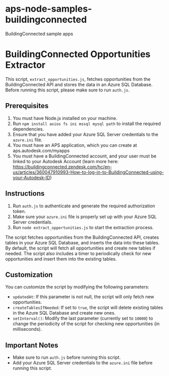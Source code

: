 # aps-node-samples-buildingconnected
BuildingConnected sample apps

# BuildingConnected Opportunities Extractor

This script, `extract_opportunities.js`, fetches opportunities from the BuildingConnected API and stores the data in an Azure SQL Database. Before running this script, please make sure to run `auth.js`.

## Prerequisites

1. You must have Node.js installed on your machine.
2. Run `npm install axios fs ini mssql mysql path` to install the required dependencies.
3. Ensure that you have added your Azure SQL Server credentials to the `azure.ini` file.
4. You must have an APS application, which you can create at aps.autodesk.com/myapps
5. You must have a BuildingConnected account, and your user must be linked to your Autodesk Account (learn more here: https://buildingconnected.zendesk.com/hc/en-us/articles/360047910993-How-to-log-in-to-BuildingConnected-using-your-Autodesk-ID)

## Instructions

1. Run `auth.js` to authenticate and generate the required authorization token.
2. Make sure your `azure.ini` file is properly set up with your Azure SQL Server credentials.
3. Run `node extract_opportunities.js` to start the extraction process.

The script fetches opportunities from the BuildingConnected API, creates tables in your Azure SQL Database, and inserts the data into these tables. By default, the script will fetch all opportunities and create new tables if needed. The script also includes a timer to periodically check for new opportunities and insert them into the existing tables.

## Customization

You can customize the script by modifying the following parameters:

- `updatedAt`: If this parameter is not null, the script will only fetch new opportunities.
- `createTablesIfNeeded`: If set to `true`, the script will delete existing tables in the Azure SQL Database and create new ones.
- `setInterval()`: Modify the last parameter (currently set to `10000`) to change the periodicity of the script for checking new opportunities (in milliseconds).

## Important Notes

- Make sure to run `auth.js` before running this script.
- Add your Azure SQL Server credentials to the `azure.ini` file before running this script.
